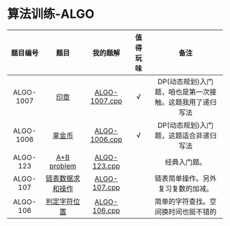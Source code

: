 # 算法训练-ALGO

| 题目编号 | 题目 | 我的题解 | 值得玩味 |备注|
|:---:|:---:|:---:|:---:|:---:|
|ALGO-1007|[印章](https://lx.lanqiao.cn/problem.page?gpid=T3002)|[ALGO-1007.cpp](./ALGO-1007.cpp)| √ | DP(动态规划)入门题，咱也是第一次接触。这题我用了递归写法 |  
|ALGO-1006|[拿金币](https://lx.lanqiao.cn/problem.page?gpid=T3000)|[ALGO-1006.cpp](./ALGO-1006.cpp)| √ | DP(动态规划)入门题，这题适合非递归写法 |  
|ALGO-123|[A+B problem](https://www.dotcpp.com/oj/problem1586.html)|[ALGO-123.cpp](./ALGO-123.cpp)|  | 经典入门题。 |
|ALGO-107|[链表数据求和操作](https://www.dotcpp.com/oj/problem1585.html)|[ALGO-107.cpp](./ALGO-107.cpp)|  | 链表简单操作。另外复习复数的加减。 |
|ALGO-106|[判定字符位置](https://www.dotcpp.com/oj/problem1584.html)|[ALGO-106.cpp](./ALGO-106.cpp)|  | 简单的字符查找。空间换时间也挺不错的 |